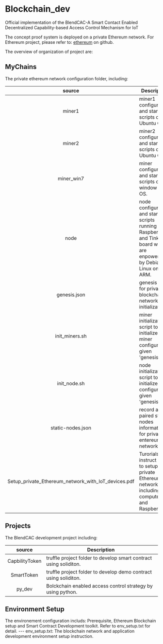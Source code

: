 # Blockchain_dev
Official implementation of the BlendCAC-A Smart Contact Enabled Decentralized Capability-based Access Control Mechanism for IoT

The concept proof system is deployed on a private Ethereum network. For Ethereum project, please refer to: [ethereum](https://github.com/ethereum) on github.

The overview of organization of project are:

## MyChains
The private ethereum network configuration folder, including:

|   source   | Description |
|:----------:|-------------|
| miner1 | miner1 configuration and startup scripts on Ubuntu OS. |
| miner2 | miner2 configuration and startup scripts on Ubuntu OS. |
| miner_win7 | miner configuration and startup scripts on window 7 OS. |
| node | node configuration and startup scripts running on Raspberry Pi and Tinker board which are enpowered by Debian Linux on ARM. |
| genesis.json | genesis data for private blockchain network initialization. |
| init_miners.sh | miner initialization script to initialize miner configuration given 'genesis.json' |
| init_node.sh | node initialization script to initialize node configuration given 'genesis.json' |
| static-nodes.json | record all paired static nodes information for private entereum network. |
| Setup_private_Ethereum_network_with_IoT_devices.pdf | Turorials to instruct how to setup private Ethereum network including computers and Raspberry pi. |
	
## Projects
The BlendCAC development project including:

|   source   | Description |
|:----------:|-------------|
| CapbilityToken | truffle project folder to develop smart contract using soliditon. |
| SmartToken | truffle project folder to develop demo contract using soliditon. |
| py_dev | Bolckchain enabled access control strategy by using python. |

## Environment Setup	
The environement configuration includs: Prerequisite, Ethereum Blockchain setup and Smart Contract Development toolkit. Refer to env_setup.txt for detail.
--- env_setup.txt: The blockchain network and application development environment setup instruction.
